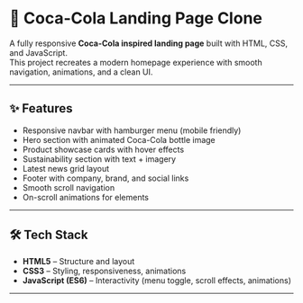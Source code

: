 # 🥤 Coca-Cola Landing Page Clone

A fully responsive **Coca-Cola inspired landing page** built with HTML, CSS, and JavaScript.  
This project recreates a modern homepage experience with smooth navigation, animations, and a clean UI.

---

## ✨ Features
- Responsive navbar with hamburger menu (mobile friendly)
- Hero section with animated Coca-Cola bottle image
- Product showcase cards with hover effects
- Sustainability section with text + imagery
- Latest news grid layout
- Footer with company, brand, and social links
- Smooth scroll navigation
- On-scroll animations for elements

---

## 🛠️ Tech Stack
- **HTML5** – Structure and layout  
- **CSS3** – Styling, responsiveness, animations  
- **JavaScript (ES6)** – Interactivity (menu toggle, scroll effects, animations)

---


